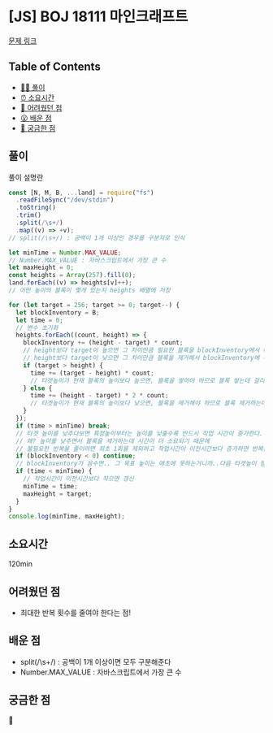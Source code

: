 <!-- 제목으로 다음과 같은 내용으로 작성해주세요 ! -->
<!-- 📚 언어 : e.g. Javascript -> [JS], Python -> [Python]  -->
<!-- 📕 백준 : BOJ 문제번호/문제제목 e.g. BOJ 2577/숫자의 개수 -->
<!-- 📗 프로그래머스 : PRO 문제번호/문제제목 e.g. PRO 120812/최빈값 구하기 -->
<!-- 💁🏻 백준허브를 사용하시면 프로그래머스의 문제번호도 확인하실 수 있습니다 -->

# [JS] BOJ 18111 마인크래프트

<!-- 아래에 # 을 지우고 문제 링크를 입력해주세요 ! -->

[문제 링크](https://www.acmicpc.net/problem/18111)

## Table of Contents

- [✍🏻 풀이](#풀이)
- [⏰ 소요시간](#소요시간)
- [🫠 어려웠던 점](#어려웠던-점)
- [😮 배운 점](#배운-점)
- [🤔 궁금한 점](#궁금한-점)

## 풀이

<!-- ```옆에 사용하는 언어를 기입하세요 e.g. javascript, python -->

풀이 설명란

```javascript
const [N, M, B, ...land] = require("fs")
  .readFileSync("/dev/stdin")
  .toString()
  .trim()
  .split(/\s+/)
  .map((v) => +v);
// split(/\s+/) : 공백이 1개 이상인 경우를 구분자로 인식

let minTime = Number.MAX_VALUE;
// Number.MAX_VALUE : 자바스크립트에서 가장 큰 수
let maxHeight = 0;
const heights = Array(257).fill(0);
land.forEach((v) => heights[v]++);
// 어떤 높이의 블록이 몇개 있는지 heights 배열에 저장

for (let target = 256; target >= 0; target--) {
  let blockInventory = B;
  let time = 0;
  // 변수 초기화
  heights.forEach((count, height) => {
    blockInventory += (height - target) * count;
    // height보다 target이 높으면 그 차이만큼 필요한 블록을 blockInventory에서 빼서 사용
    // height보다 target이 낮으면 그 차이만큼 블록을 제거해서 blockInventory에 추가
    if (target > height) {
      time += (target - height) * count;
      // 타겟높이가 현재 블록의 높이보다 높으면, 블록을 쌓아야 하므로 블록 쌓는데 걸리는 시간(1초) 추가
    } else {
      time += (height - target) * 2 * count;
      // 타겟높이가 현재 블록의 높이보다 낮으면, 블록을 제거해야 하므로 블록 제거하는데 걸리는 시간(2초) 추가
    }
  });
  if (time > minTime) break;
  // 타겟 높이를 낮추다보면 특정높이부터는 높이를 낮출수록 반드시 작업 시간이 증가한다.
  // 왜? 높이를 낮추면서 블록을 제거하는데 시간이 더 소요되기 때문에
  // 불필요한 반복을 줄이려면 최초 1회를 제외하고 작업시간이 이전시간보다 증가하면 반복문을 탈출하자!
  if (blockInventory < 0) continue;
  // blockInventory가 음수면.. 그 목표 높이는 애초에 못하는거니까..다음 타겟높이 탐색 ㄱㄱ
  if (time < minTime) {
    // 작업시간이 이전시간보다 작으면 갱신
    minTime = time;
    maxHeight = target;
  }
}
console.log(minTime, maxHeight);
```

## 소요시간

120min

## 어려웠던 점

- 최대한 반복 횟수를 줄여야 한다는 점!

## 배운 점

- split(/\s+/) : 공백이 1개 이상이면 모두 구분해준다
- Number.MAX_VALUE : 자바스크립트에서 가장 큰 수

## 궁금한 점

🤍
